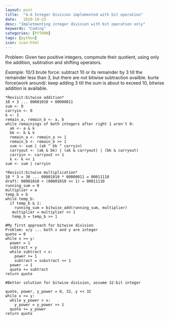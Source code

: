 ```yaml
---
layout: post
title:  "4.6 Integer Division implemented with bit operation"
date:   2020-10-23
desc: "Impletmenting integer division with bit operation only"
keywords: "Coding"
categories: [PYTHON]
tags: [python]
icon: icon-html
---
```


Problem: Given two positive integers, compmute their quotient, using only the addition, subtration and shifting operators.

*Example:*
10/3
brute force: subtract 10 or its remainder by 3 till the remainder less than 3, but there are not bitwise subtraction availble.
burte force(work around): keep adding 3 till the sum is about to exceed 10, bitwise addition is available.

```
*Revisit:bitwise addition*
10 + 3 ... 00001010 + 00000011
sum <- 0
carryin <- 0
k <- 1
remain_a, remain_b <- a, b
while remainings of both integers after right 1 aren't 0:
  ak <- a & k
  bk <- b & k
  remain_a <- remain_a >> 1
  remain_b <- remain_b >> 1
  sum <- sum | (ak ^ bk ^ carryin)
  carryout <- (ak & bk) | (ak & carryout) | (bk & carryout)
  carryin <- carryout << 1
  k <- k << 1
sum <- sum | carryin
```

```
*Revisit:bitwise multiplication*
10 * 3 = 30 ... 00001010 * 00000011 = 00011110
draft: 00001010 + (00001010 << 1) = 00011110
running_sum = 0
multiplier = a
temp_b = b
while temp_b:
  if temp_b & 1:
    running_sum = bitwise_add(running_sum, multiplier)
   multiplier = multiplier << 1
   temp_b = temp_b >> 1
```

```
#My first approach for bitwise division
Problem: x/y ... both x and y are integer
quote = 0
while x >= y:
  power = 1
  subtract = y
  while subtract < x:
    power += 1
    subtract = substract << 1
  power -= 1
  quote += subtract
return quote
```

```
#Better solution for bitwise division, assume 32-bit integer

quote, power, y_power = 0, 32, y << 32
while x >= y:
  while y_power > x:
    y_power = y_power >> 1
  quote += y_power
return quote
```

  


